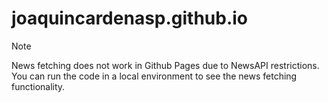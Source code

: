 # joaquincardenasp.github.io

> [!NOTE]  
> News fetching does not work in Github Pages due to NewsAPI restrictions. You can run the code in a local environment to see the news fetching functionality.